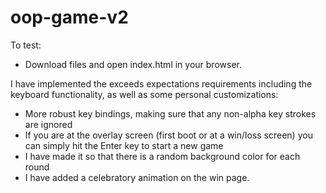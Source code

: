 # oop-game-v2

To test: 
- Download files and open index.html in your browser.

I have implemented the exceeds expectations requirements including the keyboard functionality, 
as well as some personal customizations: 
- More robust key bindings, making sure that any non-alpha key strokes are ignored
- If you are at the overlay screen (first boot or at a win/loss screen) you can simply hit the Enter key to start a new game
- I have made it so that there is a random background color for each round
- I have added a celebratory animation on the win page.
